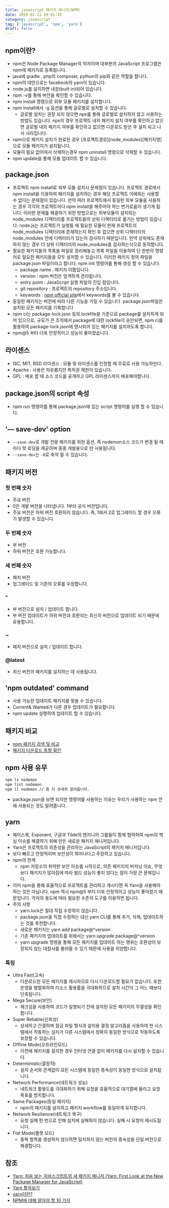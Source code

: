 ```yaml
---
title: javascript 패키지 매니저(NPM)
date: 2020-01-22 09:01:15
category: javascript
tag: ['javascript', 'npm', 'yarn']
draft: false
---
```


## npm이란?

- npm은 Node Package Manager의 약자이며 대부분의 JavaScript 프로그램은 npm에 패키지로 등록됩니다.
- java에 gradle , php의 composer, python의 pip와 같은 역할을 합니다.
- npm의 대안으로는 facebook의 yarn이 있습니다.
- node.js를 설치하면 내장(built in)되어 있습니다.
- npm -v를 통해 버전을 확인할 수 있습니다.
- npm install 명령으로 외부 모듈 패키지를 설치합니다.
- npm install에서 -g 옵션을 통해 글로벌로 설치할 수 있습니다.
  - 글로벌 설치는 권장 되지 않으면 npx를 통해 글로벌로 설치하지 않고 사용하는 방법도 있습니다. npx의 경우 프로젝트 내의 패키지 설치 여부를 확인하고 없으면 글로벌 내의 패키지 여부를 확인하고 없으면 다운로드 받은 후 설치 되고 나서 사라집니다.
- npm으로 패키지 설치가 완료된 경우 [프로젝트경로]\[node_modules]\[패키지명]으로 모듈 패키지가 설치됩니다.
- 모듈이 필요 없어져서 삭제하는경우 npm uninstall 명령으로 삭제할 수 있습니다.
- npm update을 통해 모듈 업데이트 할 수 있습니다.

## package.json

- 프로젝트 npm inatall로 외부 모듈 설치시 문제점이 있습니다. 프로젝트 경로에서 npm install을 이용하여 패키지를 설치하는 경우 해당 프로젝트 이에외는 사용할 수 없다는 문제점이 있습니다. 만약 여러 프로젝트에서 동일한 외부 모듈을 사용하는 경우 각각의 프로젝트마다 npm install을 해주어야 하는 번거로움이 생기게 됩니다. 이러한 문제를 해결하기 위한 방법으로는 외부모듈이 설치되는 node_modules 디렉터리를 프로젝트들의 상위 디렉터리로 옮기는 방법이 있습니다. node.js는 프로젝트가 실행될 때 필요한 모듈이 현재 프로젝트의 node_modules 디렉터리에 존재하는지 확인 후 없으면 상위 디렉터리의 node_modules 안에 디렉터리가 있는지 검사하기 때문입니다. 만약 상위에도 존재하지 않는 경우 더 상위 디렉터리의 node_modules을 검사하는식으로 동작합니다.
- 필요한 패키지들의 목록을 파일로 정리해놓고 목록 파일을 이용하여 단 한번의 명령어로 필요한 패키지들을 모두 설치할 수 있습니다. 이러한 패키지 정의 파일을 package.json 파일이라고 합니다. npm init 명령어를 통해 생성 할 수 있습니다.
  - package name : 패키지 이름입니다.
  - version : npm 버전은 엄격하게 관리됩니다.
  - entry point : JavaScript 실행 파일의 진입 점입니다.
  - git repository : 프로젝트의 repository 주소입니다.
  - keywords : [npm official site](https://npmjs.com)에서 keywords를 볼 수 있습니다.
- 동일한 패키지는 버전에 따라 다른 기능을 가질 수 있습니다. package.json파일은 설치된 모든 패키지를 기록합니다
- npm ci는 package-lock.json 등의 lockfile을 기준으로 package를 설치하게 되어 있으므로, 규모가 큰 조직에서 package에 대한 lockfile이 승인되면, npm ci를 활용하여 package-lock.json에 명시되어 있는 패키지를 설치하도록 합니다.
- npm@5 부터 더욱 안정적이고 성능이 좋아졌습니다.

## 라이센스

- ISC, MIT, BSD 라이센스 : 모듈 및 라이센스를 인정할 때 무료로 사용 가능하빈다.
- Apache : 사용은 자유롭지만 특허권 제한이 있습니다.
- GPL : 배포 할 때 소스 코드를 공개하고 GPL 라이센스까지 배포해야합니다.

## package.json의 script 속성

- npm run 명령어를 통해 package.json에 있는 script 명령어를 실행 할 수 있습니다.

## '— save-dev' option

- `--save-dev`로 개발 전용 패키지를 위한 옵션, 즉 nodemon소스 코드가 변경 될 때마다 핫 로딩을 제공하며 종종 개발용으로 만 사용됩니다.
- `--save-dev`는 `-D`로 축약 될 수 있습니다.

## 패키지 버전

### 첫 번째 숫자

- 주요 버전
- 0은 개발 버전을 나타냅니다. 1부터 공식 버전입니다.
- 주요 버전은 하위 버전 호환하지 않습니다. 즉, 1에서 2로 업그레이드 할 경우 오류가 발생할 수 있습니다.

### 두 번째 숫자

- 부 버전
- 하위 버전은 호환 가능합니다.

### 세 번째 숫자

- 패치 버전
- 업그레이드 및 기존의 오류를 수정합니다.

### ^

- 부 버전으로 설치 / 업데이트 합니다.
- 부 버전 업데이트가 하위 버전과 호환되는 최신의 버전으로 업데이트 되기 때문에 유용합니다.

### ~

- 패치 버전으로 설치 / 업데이트 합니다.

### @latest

- 최신 버전의 패키지를 설치하는 데 사용됩니다.

## 'npm outdated' command

- 사용 가능한 업데이트 패키지를 찾을 수 있습니다.
- Current& Wanted가 다른 경우 업데이트가 필요합니다.
- npm update 실행하여 업데이트 할 수 있습니다.

## 패키지 비교

- [npm 패키지 검색 및 비교](https://npmcompare.com/)
- [패키지 다운로드 동향 확인](https://www.npmtrends.com/)

## npm 사용 유무

```bash
npm ls nodemon
npm list nodemon
npm ll nodemon // 좀 더 상세히 알려줍니다.
```

- package.json을 보면 되지만 명령어를 사용하는 이유는 우리가 사용하는 npm 안에 사용되는 것도 알려줍니다.

## yarn

- 페이스북, Exponent, 구글과 Tilde의 엔지니어 그룹들이 함께 협력하여 npm의 핵심 이슈를 해결하기 위해 만든 새로운 패키지 매니저입니다.
- Yarn은 프로젝트의 의존성을 관리하는 JavaScript의 패키지 매니저입니다.
- 보다 빠르고 안정적이며 보안성이 뛰어나다고 주장하고 있습니다.
- npm의 한계
  - npm 저장소의 취약한 보안 이슈를 시작으로, 의존 패키지의 버저닝 이슈, 무엇보다 패키지가 많아짐에 따라 빌드 성능이 좋지 않다는 점이 가장 큰 문제입니다.
- 이미 npm을 통해 효율적으로 프로젝트를 관리하고 계시다면 꼭 Yarn을 사용해야 하는 것은 아닙니다. npm 역시 npm@5 부터 더욱 안정적이고 성능이 좋아졌기 때문입니다. 각자의 용도에 따라 필요한 수준의 도구를 이용하면 됩니다.
- 주의 사항
  - yarn.lock은 절대 직접 수정하지 않습니다.
  - package.json을 직접 수정하는 대신 yarn CLI를 통해 추가, 삭제, 업데이트하는 것을 추천합니다.
  - 새로운 패키지는 yarn add package@^version
  - 기존 패키지의 업데이트를 위해서는 yarn upgrade package@^version
  - yarn upgrade 명령을 통해 모든 패키지를 업데이트 하는 행위는 호환성이 보장되지 않는 대참사를 불러올 수 있기 때문에 사용을 지양합니다.

### 특징

- Ultra Fast(고속)
  - 다운로드한 모든 패키지를 캐시하므로 다시 다운로드할 필요가 없습니다. 또한 운영을 병렬화하여 리소스 활용률을 극대화하므로 설치 시간이 그 어느 때보다 단축됩니다.
- Mega Secure(보안)
  - 체크섬을 사용하여 코드가 실행되기 전에 설치된 모든 패키지의 무결성을 확인합니다.
- Super Reliable(신뢰성)
  - 상세하고 간결하며 잠금 파일 형식과 설치용 결정 알고리즘을 사용하여 한 시스템에서 작동하는 설치가 다른 시스템에서 정확히 동일한 방식으로 작동하도록 보장할 수 있습니다.
- Offline Mode(오프라인모드)
  - 이전에 패키지를 설치한 경우 인터넷 연결 없이 패키지를 다시 설치할 수 있습니다.
- Deterministic(결정적)
  - 설치 순서와 관계없이 모든 시스템에 동일한 종속성이 동일한 방식으로 설치됩니다.
- Network Performance(네트워크 성능)
  - 네트워크 활용도를 극대화하기 위해 요청을 효율적으로 대기열에 올리고 요청 폭포를 방지합니다.
- Same Packages(동일 패키지)
  - npm의 패키지를 설치하고 패키지 workflow를 동일하게 유지합니다.
- Network Resilience(네트워크 복구)
  - 요청 실패 한 번으로 인해 설치에 실패하지 않습니다. 실패 시 요청이 재시도됩니다.
- Flat Mode(플랫 모드)
  - 중복 항목을 생성하지 않으려면 일치하지 않는 버전의 종속성을 단일 버전으로 해결합니다.

## 참조

- [Yarn: 처음 보는 자바스크립트의 새 패키지 매니저 (Yarn: First Look at the New Package Manager for JavaScript)](https://www.vobour.com/yarn-%EC%B2%98%EC%9D%8C-%EB%B3%B4%EB%8A%94-%EC%9E%90%EB%B0%94%EC%8A%A4%ED%81%AC%EB%A6%BD%ED%8A%B8%EC%9D%98-%EC%83%88-%ED%8C%A8%ED%82%A4%EC%A7%80-%EB%A7%A4%EB%8B%88%EC%A0%80-yarn-fir)
- [Yarn 톺아보기](https://www.holaxprogramming.com/2017/12/21/node-yarn-tutorials/)
- [yarn이란?](https://medium.com/@pakss328/yarn%EC%9D%B4%EB%9E%80-b4e8edf1638b)
- [NPM에 대해 알아야 할 10 가지](https://medium.com/javascript-in-plain-english/10-things-you-should-know-about-npm-f72f94a13954)
